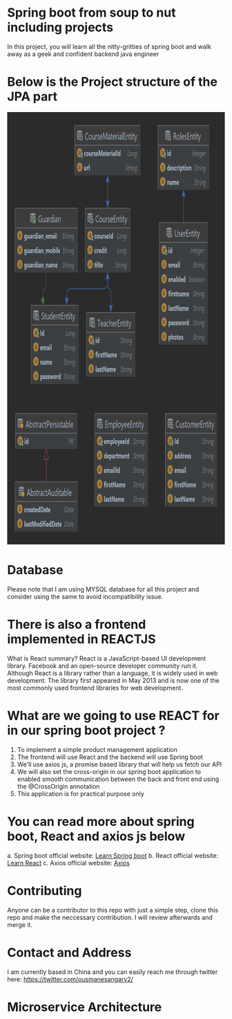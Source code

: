 # Spring boot from soup to nut including projects
In this project, you will learn all the nitty-gritties of spring boot and walk away
as a geek and confident backend java engineer

# Below is the Project structure of the JPA part

<img width="1100" height="1000" src="src/main/java/com/dailycodebuffer/springbootdemo/all_entities_relationship.png" alt="">

# Database
Please note that I am using MYSQL database for all this project and consider using the same
to avoid incompatibility issue. 

# There is also a frontend implemented in REACTJS
What is React summary?
React is a JavaScript-based UI development library. 
Facebook and an open-source developer community run it. 
Although React is a library rather than a language, it is widely used in web development. 
The library first appeared in May 2013 and is now one of the most commonly used frontend libraries for web development.


# What are we going to use REACT for in our spring boot project ?
  1. To implement a simple product management application
  2. The frontend will use React and the backend will use Spring boot
  3. We'll use axios js, a promise based library that will help us fetch our API
  4. We will also set the cross-origin in our spring boot application to enabled smooth communication
     between the back and front end using the @CrossOrigin annotation
  5. This application is for practical purpose only

# You can read more about spring boot, React and axios js below
  a. Spring boot official website: <a href='https://spring.io/projects/spring-boot/'>Learn Spring boot</a>
  b. React official website: <a href='https://react.dev/'>Learn React</a>
  c. Axios official website: <a href='https://axios-http.com/docs/intro'>Axios </a>


# Contributing
  Anyone can be a contributor to this repo with just a simple step, clone this repo and 
  make the neccessary contribution. I will review afterwards and merge it. 

# Contact and Address
  
  I am currently based in China and you can easily reach me through twitter here: https://twitter.com/ousmanesangary2/

# Microservice Architecture


